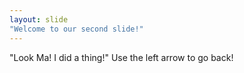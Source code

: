 ```yaml
---
layout: slide
"Welcome to our second slide!"
---
```


"Look Ma! I did a thing!"
Use the left arrow to go back!
